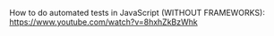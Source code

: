 How to do automated tests in JavaScript (WITHOUT FRAMEWORKS): https://www.youtube.com/watch?v=8hxhZkBzWhk